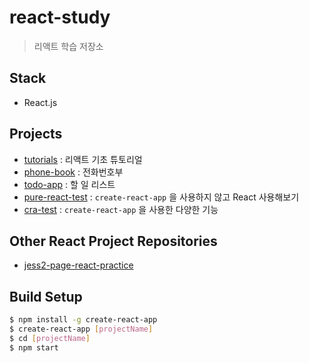 # react-study

> 리액트 학습 저장소

## Stack
- React.js

## Projects
- [tutorials](https://github.com/JESS2/react-study/tree/master/tutorials) : 리액트 기초 튜토리얼
- [phone-book](https://github.com/JESS2/react-study/tree/master/phone-book) : 전화번호부
- [todo-app](https://github.com/JESS2/react-study/tree/master/todo-app) : 할 일 리스트
- [pure-react-test](https://github.com/JESS2/react-study/tree/master/pure-react-test) : `create-react-app` 을 사용하지 않고 React 사용해보기
- [cra-test](https://github.com/JESS2/react-study/tree/master/cra-test) : `create-react-app` 을 사용한 다양한 기능

## Other React Project Repositories
- [jess2-page-react-practice](https://github.com/JESS2/jess2-page-react-practice)

## Build Setup
```bash
$ npm install -g create-react-app
$ create-react-app [projectName]
$ cd [projectName]
$ npm start
```

